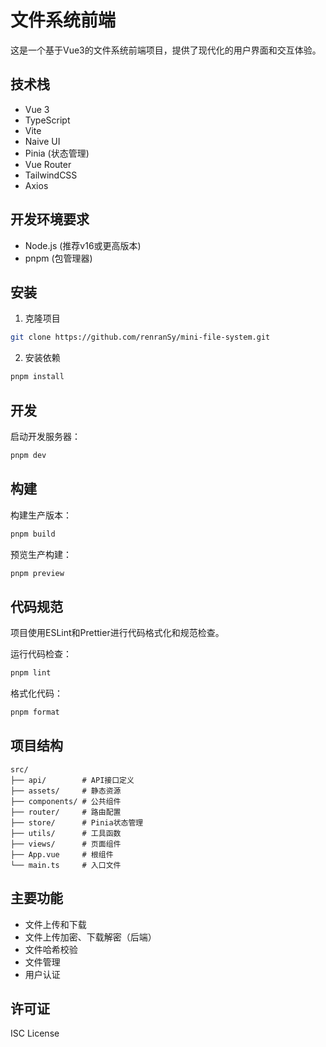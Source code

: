 # 文件系统前端

这是一个基于Vue3的文件系统前端项目，提供了现代化的用户界面和交互体验。

## 技术栈

- Vue 3
- TypeScript
- Vite
- Naive UI
- Pinia (状态管理)
- Vue Router
- TailwindCSS
- Axios

## 开发环境要求

- Node.js (推荐v16或更高版本)
- pnpm (包管理器)

## 安装

1. 克隆项目
```bash
git clone https://github.com/renranSy/mini-file-system.git
```

2. 安装依赖
```bash
pnpm install
```

## 开发

启动开发服务器：
```bash
pnpm dev
```

## 构建

构建生产版本：
```bash
pnpm build
```

预览生产构建：
```bash
pnpm preview
```

## 代码规范

项目使用ESLint和Prettier进行代码格式化和规范检查。

运行代码检查：
```bash
pnpm lint
```

格式化代码：
```bash
pnpm format
```

## 项目结构

```
src/
├── api/        # API接口定义
├── assets/     # 静态资源
├── components/ # 公共组件
├── router/     # 路由配置
├── store/      # Pinia状态管理
├── utils/      # 工具函数
├── views/      # 页面组件
├── App.vue     # 根组件
└── main.ts     # 入口文件
```

## 主要功能

- 文件上传和下载
- 文件上传加密、下载解密（后端）
- 文件哈希校验
- 文件管理
- 用户认证

## 许可证

ISC License 